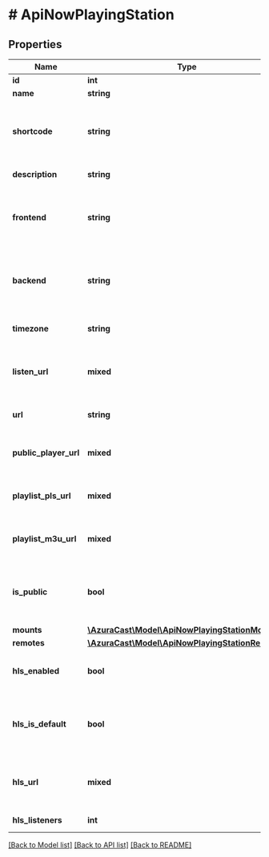 # # ApiNowPlayingStation

## Properties

Name | Type | Description | Notes
------------ | ------------- | ------------- | -------------
**id** | **int** | Station ID | [optional]
**name** | **string** | Station name | [optional]
**shortcode** | **string** | Station \&quot;short code\&quot;, used for URL and folder paths | [optional]
**description** | **string** | Station description | [optional]
**frontend** | **string** | Which broadcasting software (frontend) the station uses | [optional]
**backend** | **string** | Which AutoDJ software (backend) the station uses | [optional]
**timezone** | **string** | The station&#39;s IANA time zone | [optional]
**listen_url** | **mixed** | The full URL to listen to the default mount of the station | [optional]
**url** | **string** | The public URL of the station. | [optional]
**public_player_url** | **mixed** | The public player URL for the station. | [optional]
**playlist_pls_url** | **mixed** | The playlist download URL in PLS format. | [optional]
**playlist_m3u_url** | **mixed** | The playlist download URL in M3U format. | [optional]
**is_public** | **bool** | If the station is public (i.e. should be shown in listings of all stations) | [optional]
**mounts** | [**\AzuraCast\Model\ApiNowPlayingStationMount[]**](ApiNowPlayingStationMount.md) |  | [optional]
**remotes** | [**\AzuraCast\Model\ApiNowPlayingStationRemote[]**](ApiNowPlayingStationRemote.md) |  | [optional]
**hls_enabled** | **bool** | If the station has HLS streaming enabled. | [optional]
**hls_is_default** | **bool** | If the HLS stream should be the default one for the station. | [optional]
**hls_url** | **mixed** | The full URL to listen to the HLS stream for the station. | [optional]
**hls_listeners** | **int** | HLS Listeners | [optional]

[[Back to Model list]](../../README.md#models) [[Back to API list]](../../README.md#endpoints) [[Back to README]](../../README.md)

